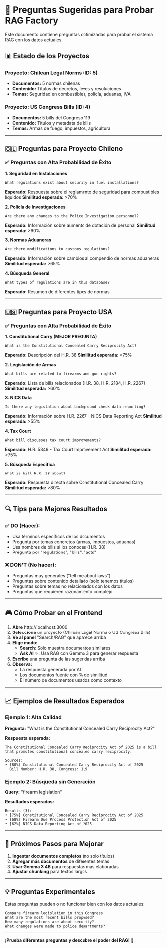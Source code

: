 # 🎯 Preguntas Sugeridas para Probar RAG Factory

Este documento contiene preguntas optimizadas para probar el sistema RAG con los datos actuales.

## 📊 Estado de los Proyectos

### Proyecto: Chilean Legal Norms (ID: 5)
- **Documentos:** 5 normas chilenas
- **Contenido:** Títulos de decretos, leyes y resoluciones
- **Temas:** Seguridad en combustibles, policía, aduanas, IVA

### Proyecto: US Congress Bills (ID: 4)
- **Documentos:** 5 bills del Congreso 119
- **Contenido:** Títulos y metadata de bills
- **Temas:** Armas de fuego, impuestos, agricultura

---

## 🇨🇱 Preguntas para Proyecto Chileno

### ✅ Preguntas con Alta Probabilidad de Éxito

**1. Seguridad en Instalaciones**
```
What regulations exist about security in fuel installations?
```
**Esperado:** Respuesta sobre el reglamento de seguridad para combustibles líquidos
**Similitud esperada:** >70%

**2. Policía de Investigaciones**
```
Are there any changes to the Police Investigation personnel?
```
**Esperado:** Información sobre aumento de dotación de personal
**Similitud esperada:** >60%

**3. Normas Aduaneras**
```
Are there modifications to customs regulations?
```
**Esperado:** Información sobre cambios al compendio de normas aduaneras
**Similitud esperada:** >65%

**4. Búsqueda General**
```
What types of regulations are in this database?
```
**Esperado:** Resumen de diferentes tipos de normas

---

## 🇺🇸 Preguntas para Proyecto USA

### ✅ Preguntas con Alta Probabilidad de Éxito

**1. Constitutional Carry (MEJOR PREGUNTA)**
```
What is the Constitutional Concealed Carry Reciprocity Act?
```
**Esperado:** Descripción del H.R. 38
**Similitud esperada:** >75%

**2. Legislación de Armas**
```
What bills are related to firearms and gun rights?
```
**Esperado:** Lista de bills relacionados (H.R. 38, H.R. 2184, H.R. 2267)
**Similitud esperada:** >60%

**3. NICS Data**
```
Is there any legislation about background check data reporting?
```
**Esperado:** Información sobre H.R. 2267 - NICS Data Reporting Act
**Similitud esperada:** >55%

**4. Tax Court**
```
What bill discusses tax court improvements?
```
**Esperado:** H.R. 5349 - Tax Court Improvement Act
**Similitud esperada:** >75%

**5. Búsqueda Específica**
```
What is bill H.R. 38 about?
```
**Esperado:** Respuesta directa sobre Constitutional Concealed Carry
**Similitud esperada:** >80%

---

## 🔍 Tips para Mejores Resultados

### ✅ DO (Hacer):
- Usa términos específicos de los documentos
- Pregunta por temas concretos (armas, impuestos, aduanas)
- Usa nombres de bills si los conoces (H.R. 38)
- Pregunta por "regulations", "bills", "acts"

### ❌ DON'T (No hacer):
- Preguntas muy generales ("tell me about laws")
- Preguntas sobre contenido detallado (solo tenemos títulos)
- Preguntas sobre temas no relacionados con los datos
- Preguntas que requieren razonamiento complejo

---

## 🎮 Cómo Probar en el Frontend

1. **Abre** http://localhost:3000
2. **Selecciona** un proyecto (Chilean Legal Norms o US Congress Bills)
3. **Ve al panel** "Search/RAG" que aparece arriba
4. **Elige modo:**
   - **Search**: Solo muestra documentos similares
   - **Ask AI** ✨: Usa RAG con Gemma 3 para generar respuesta
5. **Escribe** una pregunta de las sugeridas arriba
6. **Observa:**
   - La respuesta generada por AI
   - Los documentos fuente con % de similitud
   - El número de documentos usados como contexto

---

## 📈 Ejemplos de Resultados Esperados

### Ejemplo 1: Alta Calidad
**Pregunta:** "What is the Constitutional Concealed Carry Reciprocity Act?"

**Respuesta esperada:**
```
The Constitutional Concealed Carry Reciprocity Act of 2025 is a bill
that promotes constitutional concealed carry reciprocity.

Sources:
• [80%] Constitutional Concealed Carry Reciprocity Act of 2025
  Bill Number: H.R. 38, Congress: 119
```

### Ejemplo 2: Búsqueda sin Generación
**Query:** "firearm legislation"

**Resultados esperados:**
```
Results (3):
• [75%] Constitutional Concealed Carry Reciprocity Act of 2025
• [68%] Firearm Due Process Protection Act of 2025
• [62%] NICS Data Reporting Act of 2025
```

---

## 🚀 Próximos Pasos para Mejorar

1. **Ingestar documentos completos** (no solo títulos)
2. **Agregar más documentos** de diferentes temas
3. **Usar Gemma 3 4B** para respuestas más elaboradas
4. **Ajustar chunking** para textos largos

---

## 💡 Preguntas Experimentales

Estas preguntas pueden o no funcionar bien con los datos actuales:

```
Compare firearm legislation in this Congress
What are the most recent bills proposed?
How many regulations are about security?
What changes were made to police departments?
```

---

**¡Prueba diferentes preguntas y descubre el poder del RAG!** 🎯
